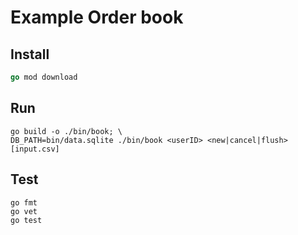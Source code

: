 # Example Order book

## Install

```go
go mod download
```

## Run

```goa
go build -o ./bin/book; \
DB_PATH=bin/data.sqlite ./bin/book <userID> <new|cancel|flush> [input.csv]
```

## Test

```
go fmt
go vet
go test
```
